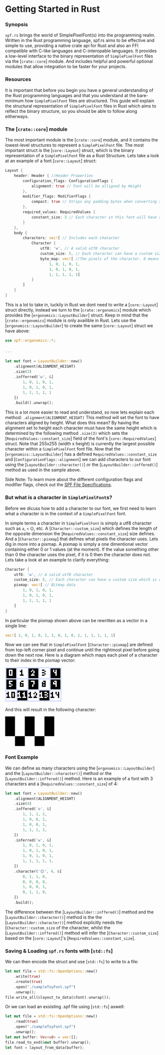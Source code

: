 # Getting Started in Rust

### Synopsis
`spf.rs` brings the world of SimplePixelFont(s) into the programming realm. Written in the Rust
programming language, spf.rs aims to be effective and simple to use, providing a native crate api for
Rust and also an FFI compatible with C-like languages and C-interopable languages. It provides a
low-level interface to the binary representation of `SimplePixelFont` files via the [`crate::core`]
module. And includes helpful and powerful optional modules that allow integration to be faster for your
projects.

### Resources
It is important that before you begin you have a general understanding of the Rust programming
languages and that you understand at the bare-minimum how `SimplePixelFont` files are structured.
This guide will explain the structural representation of `SimplePixelFont` files in Rust which aims to
reflect the binary structure, so you should be able to follow along eitherways.

### The [`crate::core`] module
The most important module is the [`crate::core`] module, and it contains the lowest-level structures to
represent a `SimplePixelFont` file. The most important struct is the [`core::Layout`] struct, which is
the binary representation of a `SimplePixelFont` file as a Rust Structure. Lets take a look at an
example of a font [`core::Layout`] struct:

```rs
Layout {
    header: Header { //Header Properties
        configuration_flags: ConfigurationFlags {
            alignment: true // Font will be alligned by Height
        },
        modifier_flags: ModifierFlags {
            compact: true // Strips any padding bytes when converting struct to data.
        },
        required_values: RequiredValues {
            constant_size: 3 // Each character in this font will have a height of 3, note how this is because the font is alligned by height.
        }
    },
    body {
        characters: vec![ // Includes each chatacter
            Character {
                utf8: 'w', // A valid utf8 character
                custom_size: 5, // Each character can have a custom size which is opppsite to the alignment constant_size. In this case 5 is the width of the character.
                byte_map: vec![ //The pixels of the character. 0 means an empty pixel.
                    1, 0, 1, 0, 1,
                    1, 0, 1, 0, 1,
                    1, 1, 1, 1, 1]
            }
        ]
    }
}
```

This is a lot to take in, luckily in Rust we dont need to write a [`core::Layout`] struct
directly, instead we turn to the [`crate::ergonomics`] module which provides the
[`ergonomics::LayoutBuilder`] struct. Keep in mind that the [`crate::ergonomics`] module is only
availible in Rust. Lets use the [`ergonomics::LayoutBuilder`] to create the same
[`core::Layout`] struct we have above:

```rs
use spf::ergonomics::*;

...

let mut font = LayoutBuilder::new()
    .alignment(ALIGNMENT_HEIGHT)
    .size(3)
    .infferred('w', &[
        1, 0, 1, 0, 1,
        1, 0, 1, 0, 1,
        1, 1, 1, 1, 1
    ])
    .build().unwrap();
```

This is a lot more easier to read and understand, so now lets explain each method:
`.alignment(ALIGNMENT_HEIGHT)` This method will set the font to have characters aligned by height.
What does this mean? By having the alignment set to height each character must have the same height
which is determined by the following method `.size(3)` which sets the [`RequiredValues::constant_size`]
field of the font's [`core::RequiredValues`] struct. Note that 255x255 (width x height) is currently
the largest possible character within a `SimplePixelFont` font file. Now that the
[`ergonomics::LayoutBuilder`] has a defined `RequiredValues::constant_size` and
[`ConfigurationFlags::alignment`] we can add characters to our font using the
[`LayoutBuilder::character()`] or the [`LayoutBuilder::inffered()`] method as used in the sample
above.

Side Note: To learn more about the different configuration flags and modifier flags, check out the
[SPF File Specifications](https://github.com/SimplePixelFont/Specification).

### But what is a character in `SimplePixelFont`s?
Before we dicuss how to add a character to our font, we first need to learn what a character is in the
context of a `SimplePixelFont` font.

In simple terms a character in `SimplePixelFont` is simply a utf8 character such as `a`, `<` `😊`, etc.
A [`Character::custom_size`] which defines the length of the opposite dimension the
[`RequiredValues::constant_size`] size defines. And a [`Character::pixmap`] that defines what pixels
the character uses. Lets dig in more into a pixmap. A pixmap is simply a one dimentional vector
containing either 0 or 1 values (at the moment). If the value something other than 0 the character uses
the pixel, if it is 0 then the character does not. Lets take a look at an example to clarify
everything:

```rs
Character {
    utf8: 'w', // A valid utf8 character
    custom_size: 5, // Each character can have a custom size which is opppsite to the alignment constant_size. In this case 5 is the width of the character.
    pixmap: vec![ // Bitmap data
        1, 0, 1, 0, 1,
        1, 0, 1, 0, 1,
        1, 1, 1, 1, 1
    ]
}

```

In particular the pixmap shown above can be rewritten as a vector in a single line:

```rs
vec![ 1, 0, 1, 0, 1, 1, 0, 1, 0, 1, 1, 1, 1, 1, 1]
```

Now we can see that in `SimplePixelFont` [`Character::pixmap`] are defined from top-left corner pixel
and continue until the rightmost pixel before going down the next row. Here is a diagram which maps
each pixel of a character to their index in the pixmap vector:

![](./res/wInNumberedFramex4.png)

And this will result in the following character:

![](./res/wWithoutNumberedFramex4.png)

### Font Example

We can define as many characters using the [`ergonomics::LayoutBuilder`] and the
[`LayoutBuilder::character()`] method or the [`LayoutBuilder::inffered()`] method. Here is an example
of a font with 3 characters and a [`RequiredValues::constant_size`] of 4:

```rs
let mut font = LayoutBuilder::new()
    .alignment(ALIGNMENT_HEIGHT)
    .size(4)
    .inffered('o', &[
        1, 1, 1, 1,
        1, 0, 0, 1,
        1, 0, 0, 1,
        1, 1, 1, 1,
    ])
    .inferred('w', &[
        1, 0, 1, 0, 1,
        1, 0, 1, 0, 1,
        1, 0, 1, 0, 1,
        1, 1, 1, 1, 1,
    ])
    .character('😊', 4, &[
        0, 1, 1, 0,
        0, 0, 0, 0,
        1, 0, 0, 1,
        0, 1, 1, 0,
    ])
    .build();
```

The difference between the [`LayoutBuilder::inffered()`] method and the [`LayoutBuilder::character()`]
method is the the [`LayoutBuilder::character()`] method explicitly needs the [`Character::custom_size`
of the character, whilst the [`LayoutBuilder::inffered()`] method will infer the
[`Character::custom_size`] based on the [`core::Layout`]'s [`RequiredValues::constant_size`].

### Saving & Loading `spf.rs` fonts with [`std::fs`]

We can then encode the struct and use [`std::fs`] to write to a file:

```rs
let mut file = std::fs::OpenOptions::new()
    .write(true)
    .create(true)
    .open("./sampleToyFont.spf")
    .unwrap();
file.write_all(&layout_to_data(&font).unwrap());
```

Or we can load an exsisting .spf file using [`std::fs`] aswell:

```rs
let mut file = std::fs::OpenOptions::new()
    .read(true)
    .open("./sampleToyFont.spf")
    .unwrap();
let mut buffer: Vec<u8> = vec![];
file.read_to_end(&mut buffer).unwrap();
let font = layout_from_data(buffer);
```
